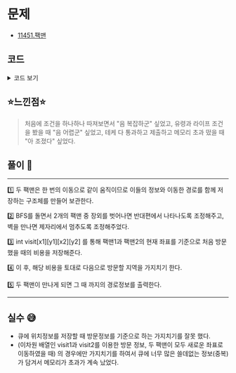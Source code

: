 # 문제

- [11451.팩맨](https://www.acmicpc.net/problem/11451)

## 코드

<details><summary> 코드 보기 </summary>

```javascript
#include <iostream>
#include <queue>
#include <string>
#include <cstring>
#define FASTIO ios_base::sync_with_stdio(false); cin.tie(NULL); cout.tie(NULL);
#define ll long long
#define pii pair<int, int>
#define pll pair<ll, ll>
#define INF 987654321
using namespace std;
int m, n;
int dx[4] = { -1, 0, 1, 0 }, dy[4] = { 0, 1, 0, -1 }, visit[50][50][50][50];
string board[50], dir[4] = { "N", "E", "S", "W" };
struct pos
{
	pii m1, m2;
	string chunk;
};
void outControl(int* x, int* y)
{
	// 상-우-하-좌
	if (*x < 0) *x += m;
	else if (*y >= n) *y -= n;
	else if (*x >= m) *x -= m;
	else if(*y < 0) *y += n;
}
string play(queue<pos> move)
{
	while (!move.empty())
	{
		pos round = move.front(); move.pop();
		pii pack1 = round.m1, pack2 = round.m2;
		string chunk = round.chunk;
		int x1 = pack1.first, y1 = pack1.second, x2 = pack2.first, y2 = pack2.second;
		visit[x1][y1][x2][y2] = 0;
		for (int i = 0; i < 4; ++i)
		{
			/* b1 이동 */
			int nx = x1 + dx[i], ny = y1 + dy[i];
			outControl(&nx, &ny);
			if (board[nx][ny] == 'G') continue;
			if (board[nx][ny] == 'X')
			{
				nx = x1;
				ny = y1;
			}

			/* b2 이동 */
			int mx = x2 + dx[i], my = y2 + dy[i];
			outControl(&mx, &my);
			if (board[mx][my] == 'G') continue;
			if (board[mx][my] == 'X')
			{
				mx = x2;
				my = y2;
			}
			if (visit[nx][ny][mx][my] <= visit[x1][y1][x2][y2] + 1)
				continue; // 방문한 곳이면 재방문 X, 벽이 있는 위치는 방문할 수 없으므로 제자리 위치 가능

			/* 방문 체크 */
			visit[nx][ny][mx][my] = visit[x1][y1][x2][y2] + 1;

			/* 합 체 ! */
			if (nx == mx && ny == my)
				return chunk + dir[i];

			move.push({ pii(nx, ny), pii(mx, my), chunk + dir[i]});
		}
	}
	return "";
}
int main()
{
	int tc;
	FASTIO
	cin >> tc;
	while (tc-- > 0)
	{
		pii b1 = { 0, 0 }, b2 = { 0, 0 };
		cin >> m >> n;
		for (int i = 0; i < 50; ++i)
			for (int j = 0; j < 50; ++j)
				for (int k = 0; k < 50; ++k)
					for (int l = 0; l < 50; ++l) visit[i][j][k][l] = INF;
		for (int i = 0; i < m; ++i)
		{
			cin >> board[i];
			for (int j=0; j<n; ++j)
			{
				if (board[i][j] == 'P')
				{
					if (b1.first == 0 && b1.second == 0) b1 = pii(i, j);
					else b2 = pii(i, j);
				}
			}
		}
		queue<pos> move;
		move.push({ { b1.first, b1.second }, { b2.first, b2.second }, ""});
		string ans = play(move);
		int len = ans.length();
		if(len) cout << len << ' ' << ans << '\n';
		else cout << "IMPOSSIBLE" << '\n';
	}
}

```

</details>

## ⭐️느낀점⭐️

> 처음에 조건을 하나하나 따져보면서 "음 복잡하군" 싶었고, 유령과 라이프 조건을 봤을 때 "음 어렵군" 싶었고, 테케 다 통과하고 제출하고 메모리 초과 떴을 때 "아 조졌다" 싶었다.

## 풀이 📣

<hr/>

1️⃣ 두 팩맨은 한 번의 이동으로 같이 움직이므로 이들의 정보와 이동한 경로를 함께 저장하는 구조체를 만들어 보관한다.

2️⃣ BFS를 돌면서 2개의 팩맨 중 장외를 벗어나면 반대편에서 나타나도록 조정해주고, 벽을 만나면 제자리에서 멈추도록 조정해주었다.

3️⃣ int visit[x1][y1][x2][y2] 를 통해 팩맨1과 팩맨2의 현재 좌표를 기준으로 처음 방문했을 때의 비용을 저장해준다.

4️⃣ 이 후, 해당 비용을 토대로 다음으로 방문할 지역을 가지치기 한다.

5️⃣ 두 팩맨이 만나게 되면 그 때 까지의 경로정보를 출력한다.

<hr/>

## 실수 😅

- 큐에 위치정보를 저장할 때 방문정보를 기준으로 하는 가지치기를 잘못 했다.
- (이차원 배열인 visit1과 visit2를 이용한 방문 정보, 두 팩맨이 모두 새로운 좌표로 이동하였을 때) 의 경우에만 가지치기를 하여서 큐에 너무 많은 쓸데없는 정보(중복)가 담겨서 메모리가 초과가 계속 났었다.
